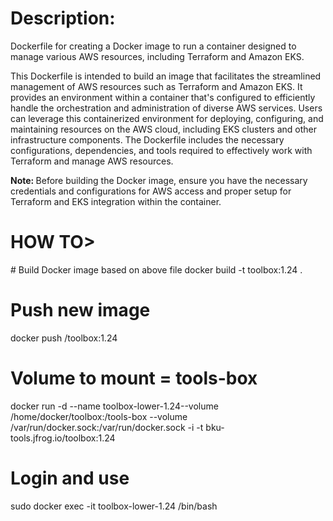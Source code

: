 <h1>Description: </h1>
Dockerfile for creating a Docker image to run a container designed to manage various AWS resources, including Terraform and Amazon EKS.<br>

This Dockerfile is intended to build an image that facilitates the streamlined management of AWS resources such as Terraform and Amazon EKS. It provides an environment within a container that's configured to efficiently handle the orchestration and administration of diverse AWS services. Users can leverage this containerized environment for deploying, configuring, and maintaining resources on the AWS cloud, including EKS clusters and other infrastructure components. The Dockerfile includes the necessary configurations, dependencies, and tools required to effectively work with Terraform and manage AWS resources.

<b>Note: </b>Before building the Docker image, ensure you have the necessary credentials and configurations for AWS access and proper setup for Terraform and EKS integration within the container.
<h1> HOW TO> </h1>
# Build Docker image based on above file
docker build -t toolbox:1.24 .

# Push new image
docker push <dockerid>/toolbox:1.24

# Volume to mount = tools-box
docker run -d --name toolbox-lower-1.24--volume /home/docker/toolbox:/tools-box --volume /var/run/docker.sock:/var/run/docker.sock -i -t bku-tools.jfrog.io/toolbox:1.24

# Login and use
sudo docker exec -it toolbox-lower-1.24 /bin/bash
